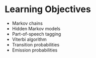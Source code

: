 # Learning Objectives

* Markov chains
* Hidden Markov models
* Part-of-speech tagging
* Viterbi algorithm
* Transition probabilities
* Emission probabilities